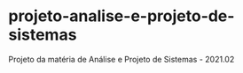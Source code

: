 # projeto-analise-e-projeto-de-sistemas
Projeto da matéria de Análise e Projeto de Sistemas - 2021.02

